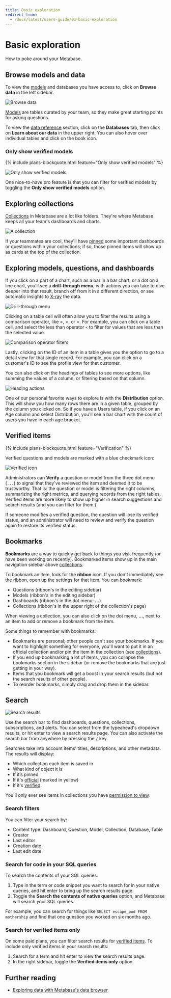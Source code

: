 ```yaml
---
title: Basic exploration
redirect_from:
  - /docs/latest/users-guide/03-basic-exploration
---
```


# Basic exploration

How to poke around your Metabase.

## Browse models and data

To view the [models](../data-modeling/models.md) and databases you have access to, click on **Browse data** in the left sidebar.

![Browse data](./images/browse-data.png)

[Models][models] are tables curated by your team, so they make great starting points for asking questions.

To view the [data reference](./data-model-reference.md) section, click on the **Databases** tab, then click on **Learn about our data** in the upper right. You can also hover over individual tables and click on the book icon.

### Only show verified models

{% include plans-blockquote.html feature="Only show verified models" %}

![Only show verified models](./images/only-verified-models.png)

One nice-to-have pro feature is that you can filter for verified models by toggling the **Only show verified models** option.

## Exploring collections

[Collections][collections] in Metabase are a lot like folders. They're where Metabase keeps all your team's dashboards and charts.

![A collection](./images/collection-detail.png)

If your teammates are cool, they'll have [pinned](./collections.md#pinned-items) some important dashboards or questions within your collections; if so, those pinned items will show up as cards at the top of the collection.

## Exploring models, questions, and dashboards

If you click on a part of a chart, such as a bar in a bar chart, or a dot on a line chart, you'll see a **drill-through menu**, with actions you can take to dive deeper into that result, branch off from it in a different direction, or see automatic insights to [X-ray](x-rays.md) the data.

![Drill-through menu](images/automatic-insights.png)

Clicking on a table cell will often allow you to filter the results using a comparison operator, like =, >, or <. For example, you can click on a table cell, and select the less than operator `<` to filter for values that are less than the selected value.

![Comparison operator filters](images/comparison-operator-filters.png)

Lastly, clicking on the ID of an item in a table gives you the option to go to a detail view for that single record. For example, you can click on a customer's ID to see the profile view for that customer.

You can also click on the headings of tables to see more options, like summing the values of a column, or filtering based on that column.

![Heading actions](images/heading-actions.png)

One of our personal favorite ways to explore is with the **Distribution** option. This will show you how many rows there are in a given table, grouped by the column you clicked on. So if you have a Users table, if you click on an Age column and select Distribution, you'll see a bar chart with the count of users you have in each age bracket.

## Verified items

{% include plans-blockquote.html feature="Verification" %}

Verified questions and models are marked with a blue checkmark icon:

![Verified icon](./images/verified-icon.png)

Administrators can **Verify** a question or model from the three dot menu (`...`) to signal that they've reviewed the item and deemed it to be trustworthy. That is: the question or model is filtering the right columns, summarizing the right metrics, and querying records from the right tables. Verified items are more likely to show up higher in search suggestions and search results (and you can filter for them.)

If someone modifies a verified question, the question will lose its verified status, and an administrator will need to review and verify the question again to restore its verified status.

## Bookmarks

**Bookmarks** are a way to quickly get back to things you visit frequently (or have been working on recently). Bookmarked items show up in the main navigation sidebar above [collections][collections].

To bookmark an item, look for the **ribbon** icon. If you don't immediately see the ribbon, open up the settings for that item. You can bookmark:

- Questions (ribbon's in the editing sidebar)
- Models (ribbon's in the editing sidebar)
- Dashboards (ribbon's in the dot menu: **...**)
- Collections (ribbon's in the upper right of the collection's page)

When viewing a collection, you can also click on the dot menu, **...**, next to an item to add or remove a bookmark from the item.

Some things to remember with bookmarks:

- Bookmarks are personal; other people can't see your bookmarks. If you want to highlight something for everyone, you'll want to put it in an official collection and/or pin the item in the collection (see [collections][collections]).
- If you end up bookmarking a lot of items, you can collapse the bookmarks section in the sidebar (or remove the bookmarks that are just getting in your way).
- Items that you bookmark will get a boost in your search results (but not the search results of other people).
- To reorder bookmarks, simply drag and drop them in the sidebar.

## Search

![Search results](./images/search-results.png)

Use the search bar to find dashboards, questions, collections, subscriptions, and alerts. You can select from the typeahead's dropdown results, or hit enter to view a search results page. You can also activate the search bar from anywhere by pressing the `/` key.

Searches take into account items’ titles, descriptions, and other metadata. The results will display:

- Which collection each item is saved in
- What kind of object it is
- If it’s pinned
- If it's [official](./collections.md#official-collections) (marked in yellow)
- If it's [verified](./exploration.md#verified-items).

You'll only ever see items in collections you have [permission to view](../permissions/start.md).

### Search filters

You can filter your search by:

- Content type: Dashboard, Question, Model, Collection, Database, Table
- Creator
- Last editor
- Creation date
- Last edit date

### Search for code in your SQL queries

To search the contents of your SQL queries:

1. Type in the term or code snippet you want to search for in your native queries, and hit enter to bring up the search results page.
2. Toggle the **Search the contents of native queries** option, and Metabase will search your SQL queries.

For example, you can search for things like `SELECT escape_pod FROM mothership` and find that one question you worked on six months ago.

### Search for verified items only

On some paid plans, you can filter search results for [verified items](#verified-items). To include only verified items in your search results:

1. Search for a term and hit enter to view the search results page.
2. In the right sidebar, toggle the **Verified items only** option.

## Further reading

- [Exploring data with Metabase's data browser](https://www.metabase.com/learn/basics/questions/data-browser)

[collections]: ./collections.md
[dashboards]: ../dashboards/start.md
[models]: ../data-modeling/models.md
